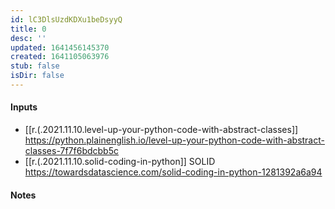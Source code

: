 ```yaml
---
id: lC3DlsUzdKDXu1beDsyyQ
title: 0
desc: ''
updated: 1641456145370
created: 1641105063976
stub: false
isDir: false
---
```


#### Inputs

- [[r.(.2021.11.10.level-up-your-python-code-with-abstract-classes]] <https://python.plainenglish.io/level-up-your-python-code-with-abstract-classes-7f7f6bdcbb5c>
- [[r.(.2021.11.10.solid-coding-in-python]] SOLID <https://towardsdatascience.com/solid-coding-in-python-1281392a6a94>

#### Notes

